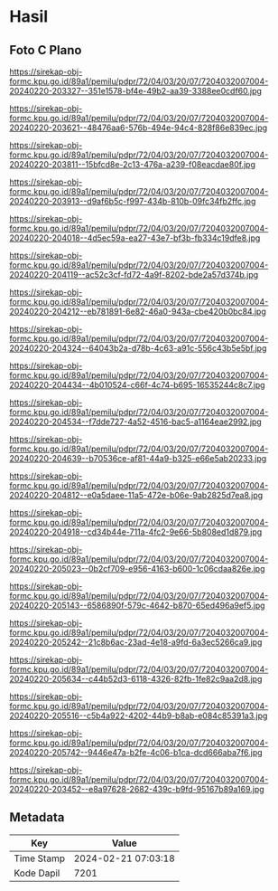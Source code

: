 # Hasil

## Foto C Plano

https://sirekap-obj-formc.kpu.go.id/89a1/pemilu/pdpr/72/04/03/20/07/7204032007004-20240220-203327--351e1578-bf4e-49b2-aa39-3388ee0cdf60.jpg

https://sirekap-obj-formc.kpu.go.id/89a1/pemilu/pdpr/72/04/03/20/07/7204032007004-20240220-203621--48476aa6-576b-494e-94c4-828f86e839ec.jpg

https://sirekap-obj-formc.kpu.go.id/89a1/pemilu/pdpr/72/04/03/20/07/7204032007004-20240220-203811--15bfcd8e-2c13-476a-a239-f08eacdae80f.jpg

https://sirekap-obj-formc.kpu.go.id/89a1/pemilu/pdpr/72/04/03/20/07/7204032007004-20240220-203913--d9af6b5c-f997-434b-810b-09fc34fb2ffc.jpg

https://sirekap-obj-formc.kpu.go.id/89a1/pemilu/pdpr/72/04/03/20/07/7204032007004-20240220-204018--4d5ec59a-ea27-43e7-bf3b-fb334c19dfe8.jpg

https://sirekap-obj-formc.kpu.go.id/89a1/pemilu/pdpr/72/04/03/20/07/7204032007004-20240220-204119--ac52c3cf-fd72-4a9f-8202-bde2a57d374b.jpg

https://sirekap-obj-formc.kpu.go.id/89a1/pemilu/pdpr/72/04/03/20/07/7204032007004-20240220-204212--eb781891-6e82-46a0-943a-cbe420b0bc84.jpg

https://sirekap-obj-formc.kpu.go.id/89a1/pemilu/pdpr/72/04/03/20/07/7204032007004-20240220-204324--64043b2a-d78b-4c63-a91c-556c43b5e5bf.jpg

https://sirekap-obj-formc.kpu.go.id/89a1/pemilu/pdpr/72/04/03/20/07/7204032007004-20240220-204434--4b010524-c66f-4c74-b695-16535244c8c7.jpg

https://sirekap-obj-formc.kpu.go.id/89a1/pemilu/pdpr/72/04/03/20/07/7204032007004-20240220-204534--f7dde727-4a52-4516-bac5-a1164eae2992.jpg

https://sirekap-obj-formc.kpu.go.id/89a1/pemilu/pdpr/72/04/03/20/07/7204032007004-20240220-204639--b70536ce-af81-44a9-b325-e66e5ab20233.jpg

https://sirekap-obj-formc.kpu.go.id/89a1/pemilu/pdpr/72/04/03/20/07/7204032007004-20240220-204812--e0a5daee-11a5-472e-b06e-9ab2825d7ea8.jpg

https://sirekap-obj-formc.kpu.go.id/89a1/pemilu/pdpr/72/04/03/20/07/7204032007004-20240220-204918--cd34b44e-711a-4fc2-9e66-5b808ed1d879.jpg

https://sirekap-obj-formc.kpu.go.id/89a1/pemilu/pdpr/72/04/03/20/07/7204032007004-20240220-205023--0b2cf709-e956-4163-b600-1c06cdaa826e.jpg

https://sirekap-obj-formc.kpu.go.id/89a1/pemilu/pdpr/72/04/03/20/07/7204032007004-20240220-205143--6586890f-579c-4642-b870-65ed496a9ef5.jpg

https://sirekap-obj-formc.kpu.go.id/89a1/pemilu/pdpr/72/04/03/20/07/7204032007004-20240220-205242--21c8b6ac-23ad-4e18-a9fd-6a3ec5266ca9.jpg

https://sirekap-obj-formc.kpu.go.id/89a1/pemilu/pdpr/72/04/03/20/07/7204032007004-20240220-205634--c44b52d3-6118-4326-82fb-1fe82c9aa2d8.jpg

https://sirekap-obj-formc.kpu.go.id/89a1/pemilu/pdpr/72/04/03/20/07/7204032007004-20240220-205516--c5b4a922-4202-44b9-b8ab-e084c85391a3.jpg

https://sirekap-obj-formc.kpu.go.id/89a1/pemilu/pdpr/72/04/03/20/07/7204032007004-20240220-205742--9446e47a-b2fe-4c06-b1ca-dcd666aba7f6.jpg

https://sirekap-obj-formc.kpu.go.id/89a1/pemilu/pdpr/72/04/03/20/07/7204032007004-20240220-203452--e8a97628-2682-439c-b9fd-95167b89a169.jpg


## Metadata

| Key        | Value               |
| ---------- | ------------------- |
| Time Stamp | 2024-02-21 07:03:18 |
| Kode Dapil | 7201                |



